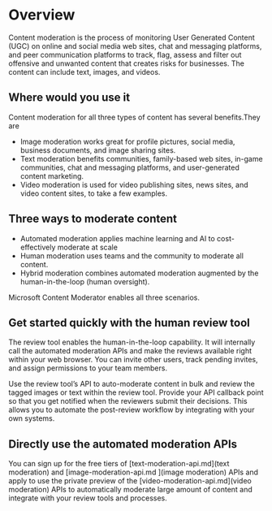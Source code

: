 <!-- 
NavPath: Content Moderator
LinkLabel: Overview
Url: Content-Moderator/documentation
Weight: 200
-->

# Overview #
Content moderation is the process of monitoring User Generated Content (UGC) on online and social media web sites, chat and messaging platforms, and peer communication platforms to track, flag, assess and filter out offensive and unwanted content that creates risks for businesses. The content can include text, images, and videos.

## Where would you use it ##
Content moderation for all three types of content has several benefits.They are

- Image moderation works great for profile pictures, social media, business documents, and image sharing sites.
- Text moderation benefits communities, family-based web sites, in-game communities, chat and messaging platforms, and user-generated content marketing.
- Video moderation is used for video publishing sites, news sites, and video content sites, to take a few examples.

## Three ways to moderate content ##
- Automated moderation applies machine learning and AI to cost-effectively moderate at scale
- Human moderation uses teams and the community to moderate all content.
- Hybrid moderation combines automated moderation augmented by the human-in-the-loop (human oversight).

Microsoft Content Moderator enables all three scenarios.

## Get started quickly with the human review tool ##
The review tool enables the human-in-the-loop capability. It will internally call the automated moderation APIs and make the reviews available right within your web browser. You can invite other users, track pending invites, and assign permissions to your team members. 

Use the review tool’s API to auto-moderate content in bulk and review the tagged images or text within the review tool. Provide your API callback point so that you get notified when the reviewers submit their decisions. This allows you to automate the post-review workflow by integrating with your own systems.

## Directly use the automated moderation APIs ##
You can sign up for the free tiers of [text-moderation-api.md](text moderation) and [image-moderation-api.md ](image moderation) APIs and apply to use the private preview of the [video-moderation-api.md](video moderation) APIs to automatically moderate large amount of content and integrate with your review tools and processes. 


